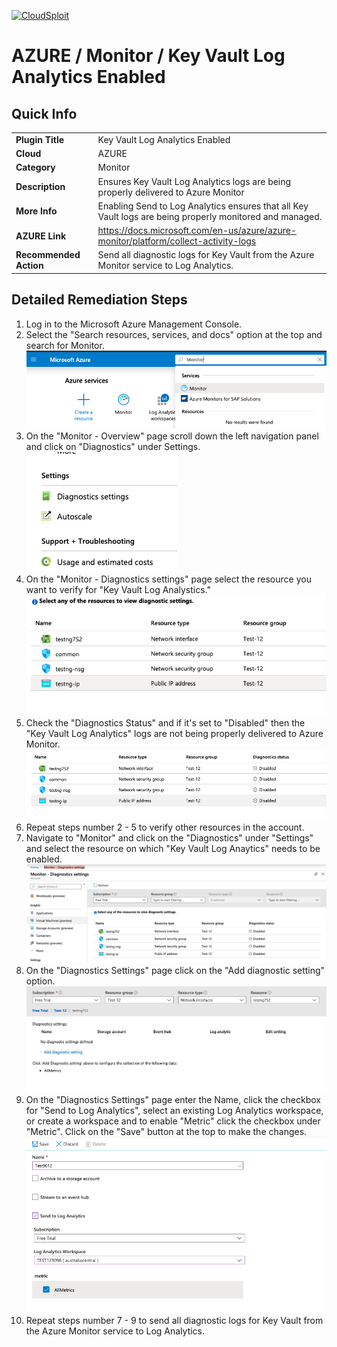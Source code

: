 [![CloudSploit](https://cloudsploit.com/img/logo-new-big-text-100.png "CloudSploit")](https://cloudsploit.com)

# AZURE / Monitor / Key Vault Log Analytics Enabled

## Quick Info

| | |
|-|-|
| **Plugin Title** | Key Vault Log Analytics Enabled |
| **Cloud** | AZURE |
| **Category** | Monitor |
| **Description** | Ensures Key Vault Log Analytics logs are being properly delivered to Azure Monitor |
| **More Info** | Enabling Send to Log Analytics ensures that all Key Vault logs are being properly monitored and managed. |
| **AZURE Link** | https://docs.microsoft.com/en-us/azure/azure-monitor/platform/collect-activity-logs |
| **Recommended Action** | Send all diagnostic logs for Key Vault from the Azure Monitor service to Log Analytics. |

## Detailed Remediation Steps

1. Log in to the Microsoft Azure Management Console.
2. Select the "Search resources, services, and docs" option at the top and search for Monitor. </br> <img src="/resources/azure/monitor/key-vault-log-analytics-enabled/step2.png"/>
3. On the "Monitor - Overview" page scroll down the left navigation panel and click on "Diagnostics" under Settings.</br> <img src="/resources/azure/monitor/key-vault-log-analytics-enabled/step3.png"/>
4. On the "Monitor - Diagnostics settings" page select the resource you want to verify for "Key Vault Log Analystics."</br> <img src="/resources/azure/monitor/key-vault-log-analytics-enabled/step4.png"/>
5. Check the "Diagnostics Status" and if it's set to "Disabled" then the  "Key Vault Log Analytics" logs are not being properly delivered to Azure Monitor.</br> <img src="/resources/azure/monitor/key-vault-log-analytics-enabled/step5.png"/>
6. Repeat steps number 2 - 5 to verify other resources in the account.</br>
7. Navigate to "Monitor" and click on the "Diagnostics" under "Settings" and select the resource on which "Key Vault Log Anaytics" needs to be enabled.</br> <img src="/resources/azure/monitor/key-vault-log-analytics-enabled/step7.png"/>
8. On the "Diagnostics Settings" page click on the "Add diagnostic setting" option.</br> <img src="/resources/azure/monitor/key-vault-log-analytics-enabled/step8.png"/>
9. On the "Diagnostics Settings" page enter the Name, click the checkbox for "Send to Log Analytics", select an existing Log Analytics workspace, or create a workspace and to enable "Metric" click the checkbox under "Metric". Click on the "Save" button at the top to make the changes.</br> <img src="/resources/azure/monitor/key-vault-log-analytics-enabled/step9.png"/>
10. Repeat steps number 7 - 9 to send all diagnostic logs for Key Vault from the Azure Monitor service to Log Analytics.</br>
